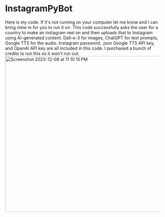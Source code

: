 # InstagramPyBot

Here is my code. If it's not running on your computer let me know and I can bring mine in for you to run it on. This code successfully asks the user for a country to make an instagram reel on and then uploads that to Instagram using AI-generated content. Dall-e-3 for images, ChatGPT for text prompts, Google TTS for the audio. Instagram password, .json Google TTS API key, and OpenAI API key are all included in this code. I purchased a bunch of credits to run this so it won't run out.
<img width="508" alt="Screenshot 2023-12-08 at 11 10 15 PM" src="https://github.com/aemckenna/InstagramPyBot/assets/145464781/621e578e-69ed-412f-9f55-b3819423ff99">
